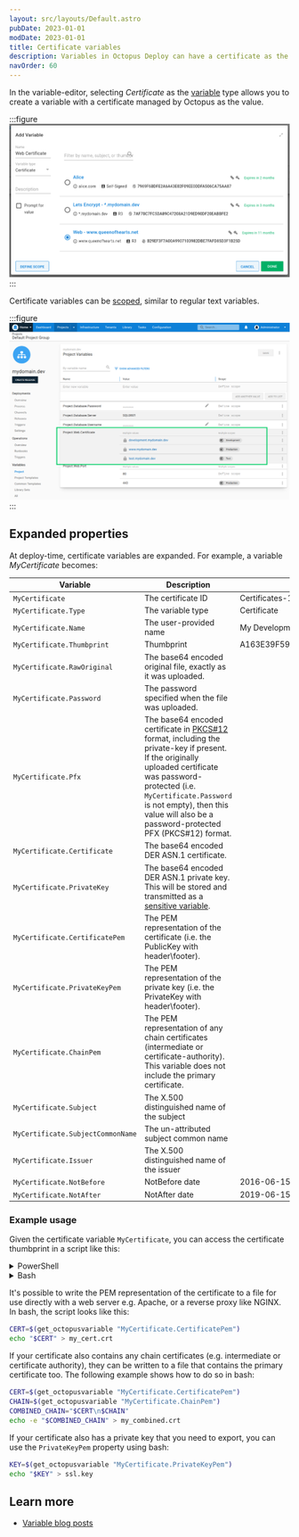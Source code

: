 ```yaml
---
layout: src/layouts/Default.astro
pubDate: 2023-01-01
modDate: 2023-01-01
title: Certificate variables
description: Variables in Octopus Deploy can have a certificate as the value
navOrder: 60
---
```


In the variable-editor, selecting *Certificate* as the [variable](/docs/projects/variables) type allows you to create a variable with a certificate managed by Octopus as the value.

:::figure
![](/docs/projects/variables/images/certificate-variable-select.png)
:::

Certificate variables can be [scoped](/docs/projects/variables/#scoping-variables), similar to regular text variables.

:::figure
![](/docs/projects/variables/images/certificate-variables-scoped.png)
:::

## Expanded properties

At deploy-time, certificate variables are expanded. For example, a variable _MyCertificate_ becomes:

| Variable                          | Description                                            | Example value |
| ----------------------            | ------------------                                     | ------------- |
| `MyCertificate`                   | The certificate ID                                     | Certificates-1 |
| `MyCertificate.Type`              | The variable type                                      | Certificate
| `MyCertificate.Name`              | The user-provided name                                 | My Development Certificate
| `MyCertificate.Thumbprint`        | Thumbprint                                             | A163E39F59560E6FE33A0299D19124B242D9B37E
| `MyCertificate.RawOriginal`       | The base64 encoded original file, exactly as it was uploaded. |
| `MyCertificate.Password`          | The password specified when the file was uploaded. |
| `MyCertificate.Pfx`               | The base64 encoded certificate in [PKCS#12](https://datatracker.ietf.org/doc/html/rfc7292#page-9) format, including the private-key if present. If the originally uploaded certificate was password-protected (i.e. `MyCertificate.Password` is not empty), then this value will also be a password-protected PFX (PKCS#12) format. 
| `MyCertificate.Certificate`       | The base64 encoded DER ASN.1 certificate.              |
| `MyCertificate.PrivateKey`        | The base64 encoded DER ASN.1 private key. This will be stored and transmitted as a [sensitive variable](/docs/projects/variables/sensitive-variables).                |
| `MyCertificate.CertificatePem`    | The PEM representation of the certificate (i.e. the PublicKey with header\footer).  |
| `MyCertificate.PrivateKeyPem`     | The PEM representation of the private key (i.e. the PrivateKey with header\footer).  |
| `MyCertificate.ChainPem`    | The PEM representation of any chain certificates (intermediate or certificate-authority). This variable does not include the primary certificate. |
| `MyCertificate.Subject`           | The X.500 distinguished name of the subject            |
| `MyCertificate.SubjectCommonName` | The un-attributed subject common name            |
| `MyCertificate.Issuer`            | The X.500 distinguished name of the issuer             |
| `MyCertificate.NotBefore`         | NotBefore date | 2016-06-15T13:45:30.0000000-07:00
| `MyCertificate.NotAfter`         | NotAfter date | 2019-06-15T13:45:30.0000000-07:00

### Example usage

Given the certificate variable `MyCertificate`, you can access the certificate thumbprint in a script like this:

<details data-group="project-variables-certificate-variables">
<summary>PowerShell</summary>

```powershell PowerShell
Write-Host $OctopusParameters["MyCertificate.Thumbprint"]
```

</details>
<details data-group="project-variables-certificate-variables">
<summary>Bash</summary>

```bash
thumbprint=$(get_octopusvariable "MyCertificate.Thumbprint")
echo "$thumbprint"
```

</details>

It's possible to write the PEM representation of the certificate to a file for use directly with a web server e.g. Apache, or a reverse proxy like NGINX. In bash, the script looks like this:

```bash
CERT=$(get_octopusvariable "MyCertificate.CertificatePem")
echo "$CERT" > my_cert.crt
```

If your certificate also contains any chain certificates (e.g. intermediate or certificate authority), they can be written to a file that contains the primary certificate too. The following example shows how to do so in bash:

```bash
CERT=$(get_octopusvariable "MyCertificate.CertificatePem")
CHAIN=$(get_octopusvariable "MyCertificate.ChainPem")
COMBINED_CHAIN="$CERT\n$CHAIN"
echo -e "$COMBINED_CHAIN" > my_combined.crt
```

If your certificate also has a private key that you need to export, you can use the `PrivateKeyPem` property using bash:

```bash
KEY=$(get_octopusvariable "MyCertificate.PrivateKeyPem")
echo "$KEY" > ssl.key
```

## Learn more

- [Variable blog posts](https://octopus.com/blog/tag/variables)